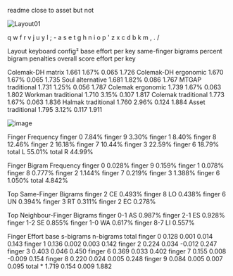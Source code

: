 readme 
close to asset but not

![Layout01](https://user-images.githubusercontent.com/14242595/212205806-1ebf5e4f-5a9e-4a8d-9d52-0506472bb487.jpg)


q  w  f  r  v  j  u  y  l  ;  -
a  s  e  t  g  h  n  i  o  p  '
z  x  c  d  b  k  m  ,  .  /


Layout	    keyboard config²	  base effort per key	same-finger   bigrams percent	bigram    penalties	overall score   effort per key

Colemak-DH 	matrix	              1.661	                                1.67%	                    0.065	1.726
Colemak-DH 	ergonomic	            1.670	                                1.67%	                     0.065	1.735
Soul 	      alternative	           1.681	                              1.82%	0.086	1.767
MTGAP 	    traditional	           1.731	                              1.25%	0.056	1.787
Colemak 	  ergonomic	              1.739	                              1.67%	0.063	1.802
Workman 	  traditional	            1.710	                              3.15%	0.107	1.817
Colemak 	  traditional	            1.773	                              1.67%	0.063	1.836
Halmak 	    traditional	            1.760	2.96%	0.124	1.884
Asset 	    traditional	            1.795	3.12%	0.117	1.911








![image](https://user-images.githubusercontent.com/14242595/186792093-1aec768c-d136-4052-94a8-2965d075d343.png)




Finger Frequency
finger 0 	7.84%	 finger 9 	3.30%
finger 1 	8.40%	 finger 8 	12.46%
finger 2 	16.18%	 finger 7 	10.44%
finger 3 	22.59%	 finger 6 	18.79%
total L 	55.01%	total R 	44.99%

Finger Bigram Frequency
finger 0 	0.028%	 finger 9 	0.159%
finger 1 	0.078%	 finger 8 	0.777%
finger 2 	1.144%	 finger 7 	0.219%
finger 3 	1.388%	 finger 6 	1.050%
total	4.842%

Top Same-Finger Bigrams
finger 2 	CE 	0.493%
finger 8 	LO 	0.438%
finger 6 	UN 	0.394%
finger 3 	RT 	0.311%
finger 2 	EC 	0.278%

Top Neighbour-Finger Bigrams
finger 0-1 	AS 	0.987%
finger 2-1 	ES 	0.928%
finger 1-2 	SE 	0.855%
finger 1-0 	WA 	0.617%
finger 8-7 	LI 	0.557%

Finger Effort
 	base	s-bigrams	n-bigrams	total
finger 0 	0.128	0.001	0.014	0.143
finger 1 	0.136	0.002	0.003	0.142
finger 2 	0.224	0.034	-0.012	0.247
finger 3 	0.403	0.046		0.450
finger 6 	0.369	0.033		0.402
finger 7 	0.155	0.008	-0.009	0.154
finger 8 	0.220	0.024	0.005	0.248
finger 9 	0.084	0.005	0.007	0.095
total * 	1.719	 0.154	 0.009	 1.882
